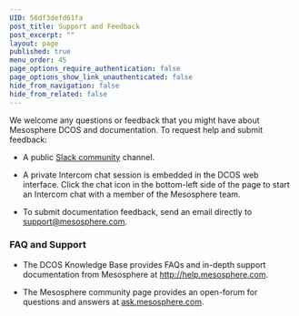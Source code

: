 ```yaml
---
UID: 56df3defd61fa
post_title: Support and Feedback
post_excerpt: ""
layout: page
published: true
menu_order: 45
page_options_require_authentication: false
page_options_show_link_unauthenticated: false
hide_from_navigation: false
hide_from_related: false
---
```

We welcome any questions or feedback that you might have about Mesosphere DCOS and documentation. To request help and submit feedback:

*   A public [Slack community][1] channel.

*   A private Intercom chat session is embedded in the DCOS web interface. Click the chat icon in the bottom-left side of the page to start an Intercom chat with a member of the Mesosphere team.

*   To submit documentation feedback, send an email directly to [support@mesosphere.com][2].

### <a name="dcosfaq"></a>FAQ and Support

*   The DCOS Knowledge Base provides FAQs and in-depth support documentation from Mesosphere at <a href="http://help.mesosphere.com" target="_blank">http://help.mesosphere.com</a>.

*   The Mesosphere community page provides an open-forum for questions and answers at <a href="http://stackoverflow.com/questions/tagged/mesosphere" target="_blank">ask.mesosphere.com</a>.

 [1]: http://chat.mesosphere.com
 [2]: mailto:support@mesosphere.com?subject=Documentation%20feedback